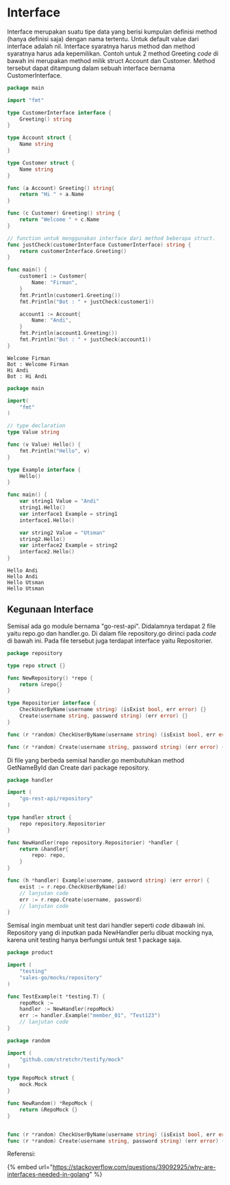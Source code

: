 # Interface

Interface merupakan suatu tipe data yang berisi kumpulan definisi method (hanya definisi saja) dengan nama tertentu. Untuk default value dari interface adalah nil. Interface syaratnya harus method dan method syaratnya harus ada kepemilikan. Contoh untuk 2 method Greeting _code_ di bawah ini merupakan method milik struct Account dan Customer. Method tersebut dapat ditampung dalam sebuah interface bernama CustomerInterface.

```go
package main

import "fmt"

type CustomerInterface interface {
	Greeting() string
}

type Account struct {
    Name string
}

type Customer struct {
	Name string
}

func (a Account) Greeting() string{
    return "Hi " + a.Name
}

func (c Customer) Greeting() string {
	return "Welcome " + c.Name
}

// function untuk menggunakan interface dari method beberapa struct.
func justCheck(customerInterface CustomerInterface) string {
    return customerInterface.Greeting()
}

func main() {
	customer1 := Customer{
		Name: "Firman",
	}
	fmt.Println(customer1.Greeting())
    fmt.Println("Bot : " + justCheck(customer1))

	account1 := Account{
		Name: "Andi",
	}
	fmt.Println(account1.Greeting())
    fmt.Println("Bot : " + justCheck(account1))
}
```

```
Welcome Firman
Bot : Welcome Firman
Hi Andi
Bot : Hi Andi
```

```go
package main

import(
	"fmt"
)

// type declaration
type Value string

func (v Value) Hello() {
	fmt.Println("Hello", v)
}

type Example interface {
	Hello()
}

func main() {
	var string1 Value = "Andi"
	string1.Hello()
	var interface1 Example = string1
	interface1.Hello()

	var string2 Value = "Utsman"
	string2.Hello()
	var interface2 Example = string2
	interface2.Hello()
}
```

```
Hello Andi
Hello Andi
Hello Utsman
Hello Utsman
```

## Kegunaan Interface

Semisal ada go module bernama "go-rest-api". Didalamnya terdapat 2 file yaitu repo.go dan handler.go. Di dalam file repository.go dirinci pada _code_ di bawah ini. Pada file tersebut juga terdapat interface yaitu Repositorier.

```go
package repository

type repo struct {}

func NewRepository() *repo {
	return &repo{}
}

type Repositorier interface {
	CheckUserByName(username string) (isExist bool, err error) {}
	Create(username string, password string) (err error) {}
}

func (r *random) CheckUserByName(username string) (isExist bool, err error) {}

func (r *random) Create(username string, password string) (err error) {}
```

Di file yang berbeda semisal handler.go membutuhkan method GetNameById dan Create dari package repository.

```go
package handler

import (
	"go-rest-api/repository"
)

type handler struct {
	repo repository.Repositorier
}

func NewHandler(repo repository.Repositorier) *handler {
	return &handler{
		repo: repo,
	}
}

func (h *handler) Example(username, password string) (err error) {
	exist := r.repo.CheckUserByName(id)
	// lanjutan code
	err := r.repo.Create(username, password)
	// lanjutan code
}
```

Semisal ingin membuat unit test dari handler seperti _code_ dibawah ini. Repository yang di inputkan pada NewHandler perlu dibuat mocking nya, karena unit testing hanya berfungsi untuk test 1 package saja.

```go
package product

import (
	"testing"
	"sales-go/mocks/repository"
)

func TestExample(t *testing.T) {
	repoMock :=
	handler := NewHandler(repoMock)
	err := handler.Example("member_01", "Test123")
	// lanjutan code
}
```

```go
package random

import (
	"github.com/stretchr/testify/mock"
)

type RepoMock struct {
	mock.Mock
}

func NewRandom() *RepoMock {
	return &RepoMock {}
}


func (r *random) CheckUserByName(username string) (isExist bool, err error) {}
func (r *random) Create(username string, password string) (err error) {}
```

Referensi:

{% embed url="https://stackoverflow.com/questions/39092925/why-are-interfaces-needed-in-golang" %}
